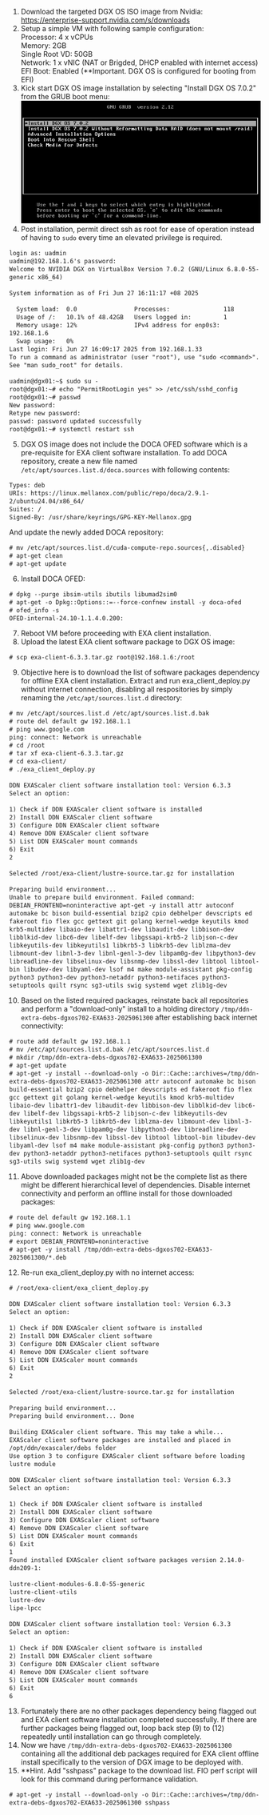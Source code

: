 1) Download the targeted DGX OS ISO image from Nvidia:  
  https://enterprise-support.nvidia.com/s/downloads
2) Setup a simple VM with following sample configuration:  
  Processor: 4 x vCPUs  
  Memory: 2GB  
  Single Root VD: 50GB  
  Network: 1 x vNIC (NAT or Brigded, DHCP enabled with internet access)  
  EFI Boot: Enabled (**Important. DGX OS is configured for booting from EFI)  
3) Kick start DGX OS image installation by selecting "Install DGX OS 7.0.2" from the GRUB boot menu:
  ![](./Images/dgx/dgx-grub-menu.png)
4) Post installation, permit direct ssh as root for ease of operation instead of having to ``sudo`` every time an elevated privilege is required.
```
login as: uadmin
uadmin@192.168.1.6's password:
Welcome to NVIDIA DGX on VirtualBox Version 7.0.2 (GNU/Linux 6.8.0-55-generic x86_64)

System information as of Fri Jun 27 16:11:17 +08 2025

  System load:  0.0                Processes:               118
  Usage of /:   10.1% of 48.42GB   Users logged in:         1
  Memory usage: 12%                IPv4 address for enp0s3: 192.168.1.6
  Swap usage:   0%
Last login: Fri Jun 27 16:09:17 2025 from 192.168.1.33
To run a command as administrator (user "root"), use "sudo <command>".
See "man sudo_root" for details.
  
uadmin@dgx01:~$ sudo su -
root@dgx01:~# echo "PermitRootLogin yes" >> /etc/ssh/sshd_config
root@dgx01:~# passwd
New password:
Retype new password:
passwd: password updated successfully
root@dgx01:~# systemctl restart ssh
```
5) DGX OS image does not include the DOCA OFED software which is a pre-requisite for EXA client software installation. To add DOCA repository, create a new file named ``/etc/apt/sources.list.d/doca.sources`` with following contents:
```
Types: deb
URIs: https://linux.mellanox.com/public/repo/doca/2.9.1-2/ubuntu24.04/x86_64/
Suites: /
Signed-By: /usr/share/keyrings/GPG-KEY-Mellanox.gpg
```
And update the newly added DOCA repository:
```
# mv /etc/apt/sources.list.d/cuda-compute-repo.sources{,.disabled}
# apt-get clean
# apt-get update
```
6) Install DOCA OFED:
 ```
# dpkg --purge ibsim-utils ibutils libumad2sim0
# apt-get -o Dpkg::Options::=--force-confnew install -y doca-ofed
# ofed_info -s
OFED-internal-24.10-1.1.4.0.200:
```
7) Reboot VM before proceeding with EXA client installation.
8) Upload the latest EXA client software package to DGX OS image:
```
# scp exa-client-6.3.3.tar.gz root@192.168.1.6:/root
```
9) Objective here is to download the list of software packages dependency for offline EXA client installation. Extract and run exa_client_deploy.py without internet connection, disabling all respositories by simply renaming the ``/etc/apt/sources.list.d`` directory:
```
# mv /etc/apt/sources.list.d /etc/apt/sources.list.d.bak
# route del default gw 192.168.1.1
# ping www.google.com
ping: connect: Network is unreachable
# cd /root
# tar xf exa-client-6.3.3.tar.gz
# cd exa-client/
# ./exa_client_deploy.py

DDN EXAScaler client software installation tool: Version 6.3.3
Select an option:

1) Check if DDN EXAScaler client software is installed
2) Install DDN EXAScaler client software
3) Configure DDN EXAScaler client software
4) Remove DDN EXAScaler client software
5) List DDN EXAScaler mount commands
6) Exit
2

Selected /root/exa-client/lustre-source.tar.gz for installation

Preparing build environment...
Unable to prepare build environment. Failed command: DEBIAN_FRONTEND=noninteractive apt-get -y install attr autoconf automake bc bison build-essential bzip2 cpio debhelper devscripts ed fakeroot fio flex gcc gettext git golang kernel-wedge keyutils kmod krb5-multidev libaio-dev libattr1-dev libaudit-dev libbison-dev libblkid-dev libc6-dev libelf-dev libgssapi-krb5-2 libjson-c-dev libkeyutils-dev libkeyutils1 libkrb5-3 libkrb5-dev liblzma-dev libmount-dev libnl-3-dev libnl-genl-3-dev libpam0g-dev libpython3-dev libreadline-dev libselinux-dev libsnmp-dev libssl-dev libtool libtool-bin libudev-dev libyaml-dev lsof m4 make module-assistant pkg-config python3 python3-dev python3-netaddr python3-netifaces python3-setuptools quilt rsync sg3-utils swig systemd wget zlib1g-dev
```
10) Based on the listed required packages, reinstate back all repositories and perform a "download-only" install to a holding directory ```/tmp/ddn-extra-debs-dgxos702-EXA633-2025061300``` after establishing back internet connectivity:
```
# route add default gw 192.168.1.1
# mv /etc/apt/sources.list.d.bak /etc/apt/sources.list.d
# mkdir /tmp/ddn-extra-debs-dgxos702-EXA633-2025061300
# apt-get update
# apt-get -y install --download-only -o Dir::Cache::archives=/tmp/ddn-extra-debs-dgxos702-EXA633-2025061300 attr autoconf automake bc bison build-essential bzip2 cpio debhelper devscripts ed fakeroot fio flex gcc gettext git golang kernel-wedge keyutils kmod krb5-multidev libaio-dev libattr1-dev libaudit-dev libbison-dev libblkid-dev libc6-dev libelf-dev libgssapi-krb5-2 libjson-c-dev libkeyutils-dev libkeyutils1 libkrb5-3 libkrb5-dev liblzma-dev libmount-dev libnl-3-dev libnl-genl-3-dev libpam0g-dev libpython3-dev libreadline-dev libselinux-dev libsnmp-dev libssl-dev libtool libtool-bin libudev-dev libyaml-dev lsof m4 make module-assistant pkg-config python3 python3-dev python3-netaddr python3-netifaces python3-setuptools quilt rsync sg3-utils swig systemd wget zlib1g-dev
```
11) Above downloaded packages might not be the complete list as there might be different hierarchical level of dependencies. Disable internet connectivity and perform an offline install for those downloaded packages:
```
# route del default gw 192.168.1.1
# ping www.google.com
ping: connect: Network is unreachable
# export DEBIAN_FRONTEND=noninteractive
# apt-get -y install /tmp/ddn-extra-debs-dgxos702-EXA633-2025061300/*.deb
```
12) Re-run exa_client_deploy.py with no internet access:
```
# /root/exa-client/exa_client_deploy.py

DDN EXAScaler client software installation tool: Version 6.3.3
Select an option:

1) Check if DDN EXAScaler client software is installed
2) Install DDN EXAScaler client software
3) Configure DDN EXAScaler client software
4) Remove DDN EXAScaler client software
5) List DDN EXAScaler mount commands
6) Exit
2

Selected /root/exa-client/lustre-source.tar.gz for installation

Preparing build environment...
Preparing build environment... Done

Building EXAScaler client software. This may take a while...
EXAScaler client software packages are installed and placed in /opt/ddn/exascaler/debs folder
Use option 3 to configure EXAScaler client software before loading lustre module

DDN EXAScaler client software installation tool: Version 6.3.3
Select an option:

1) Check if DDN EXAScaler client software is installed
2) Install DDN EXAScaler client software
3) Configure DDN EXAScaler client software
4) Remove DDN EXAScaler client software
5) List DDN EXAScaler mount commands
6) Exit
1
Found installed EXAScaler client software packages version 2.14.0-ddn209-1:

lustre-client-modules-6.8.0-55-generic
lustre-client-utils
lustre-dev
lipe-lpcc

DDN EXAScaler client software installation tool: Version 6.3.3
Select an option:

1) Check if DDN EXAScaler client software is installed
2) Install DDN EXAScaler client software
3) Configure DDN EXAScaler client software
4) Remove DDN EXAScaler client software
5) List DDN EXAScaler mount commands
6) Exit
6
```
13) Fortunately there are no other packages dependency being flagged out and EXA client software installation completed successfully. If there are further packages being flagged out, loop back step (9) to (12) repeatedly until installation can go through completely.
14) Now we have ```/tmp/ddn-extra-debs-dgxos702-EXA633-2025061300``` containing all the additional deb packages required for EXA client offline install specifically to the version of DGX image to be deployed with.
15) **Hint. Add "sshpass" package to the download list. FIO perf script will look for this command during performance validation.
```
# apt-get -y install --download-only -o Dir::Cache::archives=/tmp/ddn-extra-debs-dgxos702-EXA633-2025061300 sshpass
```
